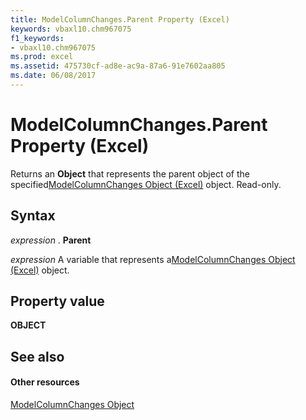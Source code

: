 ```yaml
---
title: ModelColumnChanges.Parent Property (Excel)
keywords: vbaxl10.chm967075
f1_keywords:
- vbaxl10.chm967075
ms.prod: excel
ms.assetid: 475730cf-ad8e-ac9a-87a6-91e7602aa805
ms.date: 06/08/2017
---
```



# ModelColumnChanges.Parent Property (Excel)

Returns an **Object** that represents the parent object of the specified[ModelColumnChanges Object (Excel)](modelcolumnchanges-object-excel.md) object. Read-only.


## Syntax

 _expression_ . **Parent**

 _expression_ A variable that represents a[ModelColumnChanges Object (Excel)](modelcolumnchanges-object-excel.md) object.


## Property value

 **OBJECT**


## See also


#### Other resources



[ModelColumnChanges Object](modelcolumnchanges-object-excel.md)

